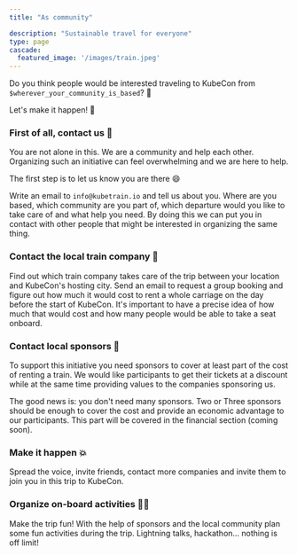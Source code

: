 ```yaml
---
title: "As community"

description: "Sustainable travel for everyone"
type: page
cascade:
  featured_image: '/images/train.jpeg'
---
```


Do you think people would be interested traveling to KubeCon from
`$wherever_your_community_is_based`? 🚄

Let's make it happen! 🎉

<!--more-->

### First of all, contact us 👥

You are not alone in this. We are a community and help each other.
Organizing such an initiative can feel overwhelming and we are here to
help.

The first step is to let us know you are there 😄

Write an email to `info@kubetrain.io` and tell us about you. Where are you
based, which community are you part of, which departure would you like to
take care of and what help you need. By doing this we can put you in
contact with other people that might be interested in organizing the same
thing.

### Contact the local train company 🚝

Find out which train company takes care of the trip between your location
and KubeCon's hosting city. Send an email to request a group booking and
figure out how much it would cost to rent a whole carriage on the day
before the start of KubeCon. It's important to have a precise idea of how
much that would cost and how many people would be able to take a seat
onboard.

### Contact local sponsors 📌

To support this initiative you need sponsors to cover at least part of the
cost of renting a train. We would like participants to get their tickets
at a discount while at the same time providing values to the companies
sponsoring us.

The good news is: you don't need many sponsors. Two or Three sponsors
should be enough to cover the cost and provide an economic advantage to
our participants. This part will be covered in the financial section
(coming soon).

### Make it happen 💥

Spread the voice, invite friends, contact more companies and invite them
to join you in this trip to KubeCon.

### Organize on-board activities 🧑‍💻

Make the trip fun! With the help of sponsors and the local community plan
some fun activities during the trip. Lightning talks, hackathon... nothing
is off limit!


